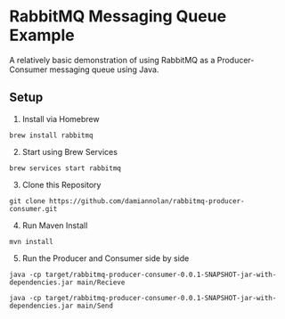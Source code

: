 # RabbitMQ Messaging Queue Example

A relatively basic demonstration of using RabbitMQ as a Producer-Consumer messaging queue using Java.

## Setup

1. Install via Homebrew

```
brew install rabbitmq
```

2. Start using Brew Services

```
brew services start rabbitmq
```

3. Clone this Repository

```
git clone https://github.com/damiannolan/rabbitmq-producer-consumer.git
```

4. Run Maven Install

```
mvn install
```

5. Run the Producer and Consumer side by side

```
java -cp target/rabbitmq-producer-consumer-0.0.1-SNAPSHOT-jar-with-dependencies.jar main/Recieve
```

```
java -cp target/rabbitmq-producer-consumer-0.0.1-SNAPSHOT-jar-with-dependencies.jar main/Send
```
